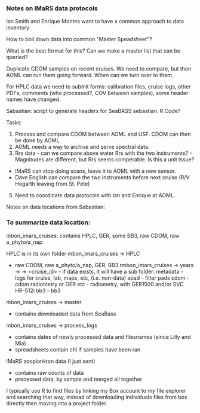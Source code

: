 ### Notes on IMaRS data protocols

Ian Smith and Enrique Montes want to have a common approach to data inventory

How to boil down data into common "Master Speadsheet"?

What is the best format for this? Can we make a master list that can be queried?

Duplicate CDOM samples on recent cruises. We need to compare, but then AOML can run them going forward. When can we turn over to them.

For HPLC data we need to submit forms: calibration files, cruise logs, other PDFs, comments (who processed?, COV between samples), some header names have changed.

Sabastian: script to generate headers for SeaBASS sebastian. R Code?




Tasks:
1. Process and compare CDOM between AOML and USF. CDOM can then be done by AOML.
2. AOML needs a way to archive and serve spectral data.
4. Rrs data - can we compare above water Rrs with the two instruments? - Magnitudes are different, but Rrs seems comperable. Is this a unit issue?
 - IMaRS can stop doing scans, leave it to AOML with a new sensor.
 - Dave English can compare the two instruments before next cruise (R/V Hogarth leaving from St. Pete)
5. Need to coordinate data protocols with Ian and Enrique at AOML. 


Notes on data locations from Sebastian:

### To summarize data location:

mbon_imars_cruises: contains HPLC, GER, some BB3, raw CDOM, raw a_phyto/a_nap

HPLC is in its own folder
mbon_imars_cruises -> HPLC 

* raw CDOM, raw a_phyto/a_nap, GER, BB3
     rmbon_imars_cruises  -> years -> <year> -> <cruise_id> 
      - if data exists, it will have a sub folder:
      metadata - logs for cruise, lab, maps, etc, (i.e. non-data)
      apad - filter pads
      cdom - cdom
      radiometry or GER etc - radiometry, with GER1500 and/or SVC HR-512i
      bb3 - bb3

mbon_imars_cruises -> master 
 - contains downloaded data from SeaBass

mbon_imars_cruises -> process_logs
 - contains dates of newly processed data and filesnames (since Lilly and Mia)
 - spreadsheets contain chl if samples have been ran

IMaRS zooplankton data (I just sent)
- contains raw counts of data
- processed data, by sample and merged all together

I typically use R to find files by linking my Box account to my file explorer and searching that way, instead of downloading individuals files from box directly then moving into a project folder. 
 
 
